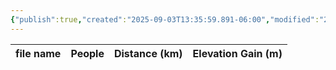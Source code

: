 ```yaml
---
{"publish":true,"created":"2025-09-03T13:35:59.891-06:00","modified":"2025-09-03T14:54:59.209-06:00","published":"2025-09-03T14:54:59.209-06:00","tags":["route"],"cssclasses":"","elevation":null,"region":"Banff","location":"51.1703, -116.0544","DWYT":null,"Kane":"Difficult","completed":false}
---
```



| file name | People | Distance (km) | Elevation Gain (m) |
| --------- | ------ | ------------- | ------------------ |